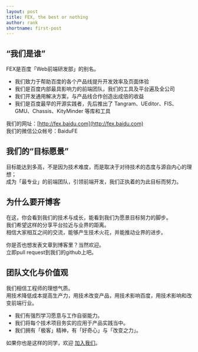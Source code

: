 ```yaml
---
layout: post
title: FEX, the best or nothing
author: rank
shortname: first-post
---
```


## “我们是谁”

FEX是百度「Web前端研发部」的别名。

 * 我们致力于帮助百度的各个产品线提升开发效率及页面体验
 * 我们是百度内部最具影响力的前端团队，我们的工具及平台遍及全公司
 * 我们开发通用解决方案，与产品线合作创造出成倍的收益
 * 我们是百度最早的开源实践者，先后推出了 Tangram、UEditor、FIS、GMU、Chassis、KityMinder 等库和工具

我们的网址：[http://fex.baidu.com](http://fex.baidu.com)   
我们的微信公众帐号：BaiduFE 

## 我们的“目标愿景”

目标能达到多高，不是因为技术难度，而是取决于对待技术的态度与源自内心的理想；  
成为「最专业」的前端团队，引领前端开发，我们正执着的为此目标而努力。     


## 为什么要开博客 

在这，你会看到我们的技术与成长，能看到我们为愿景目标努力的脚步。  
我们希望这样的分享平台拉近与业界的距离。  
相信大家相互之间的交流，能够产生技术火花，并能推动业界的进步。 

你是否也想发表文章到博客里？当然欢迎。  
立即pull request到我们的github上吧。

## 团队文化与价值观

我们相信工程师的理想气质。  
用技术降低成本提高生产力，用技术改变产品，用技术影响百度，用技术影响和改变前端行业。   

 * 我们有强烈学习愿意与工作自驱能力。
 * 我们将每个技术项目务实的应用于产品实践当中。  
 * 我们拥有「极客」精神，有「好奇心」与「改变之力」。
  
如果你也是这样的同学，欢迎 [加入我们](/we-need-you/)。
